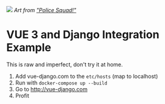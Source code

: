 ![](https://reposart.s3.eu-west-2.amazonaws.com/misc/vd.png)
*Art from ["Police Squad!"](https://en.wikipedia.org/wiki/Police_Squad!)*

# VUE 3 and Django Integration Example

This is raw and imperfect, don't try it at home.

1. Add vue-django.com to the `etc/hosts` (map to localhost)
2. Run with `docker-compose up --build`
3. Go to http://vue-django.com
4. Profit
